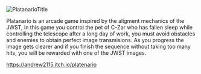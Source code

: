 
![PlatanarioTitle](https://user-images.githubusercontent.com/1633744/193499500-7d97760d-db6b-4919-a8f9-7df69112cbd3.png)

Platanario is an arcade game inspired by the aligment mechanics of the JWST, in this game you control the pet of C-Zar who has fallen sleep while controlling the telescope after a long day of work, you must avoid obstacles and enemies to obtain perfect image transmisions. As you progress the image gets clearer and if you finish the sequence without taking too many hits, you will be rewarded with one of the JWST images.

https://andrew2115.itch.io/platenario
